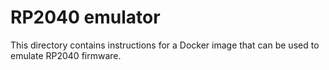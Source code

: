 # RP2040 emulator

This directory contains instructions for a Docker image that can be
used to emulate RP2040 firmware.
